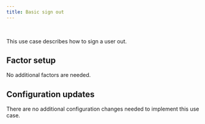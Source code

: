 ```yaml
---
title: Basic sign out
---
```


<div class="oie-embedded-sdk">

<ApiLifecycle access="ie" /><br>

<StackSelector class="cleaner-selector"/>

This use case describes how to sign a user out.

## Factor setup

No additional factors are needed.

## Configuration updates

There are no additional configuration changes needed to implement
this use case.

<StackSelector snippet="summaryofsteps" noSelector />

<StackSelector snippet="integrationsteps" noSelector />

</div>
